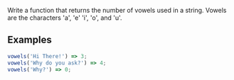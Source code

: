 Write a function that returns the number of vowels
used in a string. Vowels are the characters 'a', 'e'
'i', 'o', and 'u'.

## Examples

```js
vowels('Hi There!') => 3;
vowels('Why do you ask?') => 4;
vowels('Why?') => 0;
```
